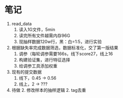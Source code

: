 # 笔记

1. read_data
   1. 读入1G文件，5min
   2. 读完所有文件越需内存96G
   3. 现抽样数据120w行，黑：白=1:5，进行实验
2. 根据缺失率完成数据筛选，数据标准化，交了第一版结果
   1. 调参（每轮调参需要166s，线下score27，线上16
   2. 构建验证集，进行特征选择
   3. 给调参工具添加权重
3. 现有的提交数据
   1. 线下，0.45 -> 0.56
   2. 线上，2 -> ???
4. 待做
   2. 修改样本的抽样逻辑
   2. tag去重

